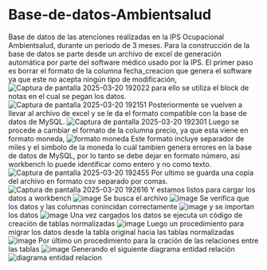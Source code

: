 # Base-de-datos-Ambientsalud
Base de datos de las atenciones realizadas en la IPS Ocupacional Ambientsalud, durante un periodo de 3 meses.
Para la construcción de la base de datos se parte desde un archivo de excel de generación automática por parte del software médico usado por la IPS.
El primer paso es borrar el formato de la columna fecha_creacion que genera el software ya que este no acepta ningún tipo de modificación, ![Captura de pantalla 2025-03-20 192022](https://github.com/user-attachments/assets/678d6293-19a6-4b36-93f7-8a21947f2be9) para ello se utiliza el block de notas en el cual se pegan los datos. 
![Captura de pantalla 2025-03-20 192151](https://github.com/user-attachments/assets/14d800a1-5ad2-4ffd-a509-1d15300d027d)
Posteriormente se vuelven a llevar al archivo de excel y se le da el formato compatible con la base de datos de MySQL.
![Captura de pantalla 2025-03-20 192301](https://github.com/user-attachments/assets/4973d388-1a15-4167-9444-b9003d0669fc)
Luego se procede a cambiar el formato de la columna precio, ya que esta viene en formato moneda,
![formato moneda](https://github.com/user-attachments/assets/265291d0-8d28-4abe-a723-3596a9b54ffd)
Este formato incluye separador de miles y el simbolo de la moneda lo cuál tambien genera errores en la base de datos de MySQL, por lo tanto se debe dejar en formato número, asi workbench lo puede identificar como entero y no como texto.
![Captura de pantalla 2025-03-20 192455](https://github.com/user-attachments/assets/ad6d12de-d794-4a6a-b397-bd4ef84d257f)
Por ultimo se guarda una copia del archivo en formato csv separado por comas.
![Captura de pantalla 2025-03-20 192616](https://github.com/user-attachments/assets/25409b7f-cb15-4580-96e9-7f06ca0af480)
Y estamos listos para cargar los datos a workbench
![image](https://github.com/user-attachments/assets/577a6b4e-1758-463a-bf7b-a844a6a98df8)
Se busca el archivo
![image](https://github.com/user-attachments/assets/a6d7d325-24bd-409b-9494-5ea20cdb9ea7)
Se verifica que los datos y las columnas conincidan correctamente
![image](https://github.com/user-attachments/assets/49b2a254-8a5a-43d4-be29-faea7b41b4a3)
y se importan los datos
![image](https://github.com/user-attachments/assets/6ecc9f26-18d9-4922-b864-12ebe9da358d)
Una vez cargados los datos se ejecuta un código de creación de tablas normalizadas
![image](https://github.com/user-attachments/assets/f714cb56-0753-442f-9ef3-6115e83dfa1f)
Luego un procedimiento para migrar los datos desde la tabla original hacia las tablas normalizadas
![image](https://github.com/user-attachments/assets/369107a5-fa96-4987-bc34-f35035ba029e)
Por último un procedimiento para la cración de las relaciones entre las tablas
![image](https://github.com/user-attachments/assets/bea05e56-9f66-4f30-85b8-d71585eca067)
Generando el siguiente diagrama entidad relación
![diagrama entidad relacion](https://github.com/user-attachments/assets/38c9f2d8-4666-4fd1-ad50-8402afa6ba35)
